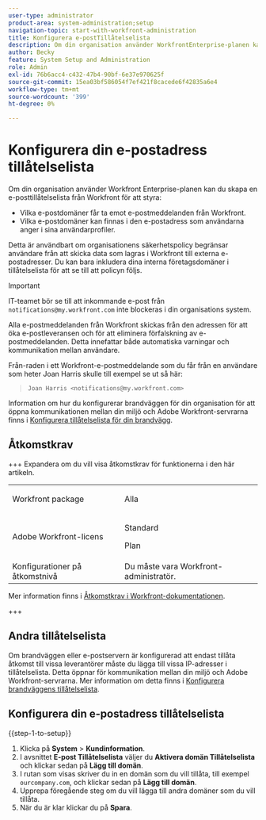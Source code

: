 ```yaml
---
user-type: administrator
product-area: system-administration;setup
navigation-topic: start-with-workfront-administration
title: Konfigurera e-postTillåtelselista
description: Om din organisation använder WorkfrontEnterprise-planen kan du skapa en Workfront-tillåtelselista för att styra vilka e-postdomäner som tillåts ta emot e-post från Workfront och vilka e-postdomäner som kan finnas i den e-postadress som användarna anger i sina användarprofiler. Detta är användbart om organisationens säkerhetspolicy begränsar användare från att skicka data som lagras i Workfront till externa e-postadresser. Du kan bara inkludera dina interna företagsdomäner i tillåtelselista för att se till att den här policyn följs.
author: Becky
feature: System Setup and Administration
role: Admin
exl-id: 76b6acc4-c432-47b4-90bf-6e37e970625f
source-git-commit: 15ea03bf586054f7ef421f8cacede6f42835a6e4
workflow-type: tm+mt
source-wordcount: '399'
ht-degree: 0%

---
```


# Konfigurera din e-postadress tillåtelselista

Om din organisation använder Workfront Enterprise-planen kan du skapa en e-posttillåtelselista från Workfront för att styra:

* Vilka e-postdomäner får ta emot e-postmeddelanden från Workfront.
* Vilka e-postdomäner kan finnas i den e-postadress som användarna anger i sina användarprofiler.

Detta är användbart om organisationens säkerhetspolicy begränsar användare från att skicka data som lagras i Workfront till externa e-postadresser. Du kan bara inkludera dina interna företagsdomäner i tillåtelselista för att se till att policyn följs.

>[!IMPORTANT]
>
>IT-teamet bör se till att inkommande e-post från `notifications@my.workfront.com` inte blockeras i din organisations system.
>
>Alla e-postmeddelanden från Workfront skickas från den adressen för att öka e-postleveransen och för att eliminera förfalskning av e-postmeddelanden. Detta innefattar både automatiska varningar och kommunikation mellan användare.
>
>Från-raden i ett Workfront-e-postmeddelande som du får från en användare som heter Joan Harris skulle till exempel se ut så här:
>>`Joan Harris <notifications@my.workfront.com>`

Information om hur du konfigurerar brandväggen för din organisation för att öppna kommunikationen mellan din miljö och Adobe Workfront-servrarna finns i [Konfigurera tillåtelselista för din brandvägg](../../administration-and-setup/get-started-wf-administration/configure-your-firewall.md).

## Åtkomstkrav

+++ Expandera om du vill visa åtkomstkrav för funktionerna i den här artikeln.

<table style="table-layout:auto"> 
 <col> 
 <col> 
 <tbody> 
  <tr> 
   <td role="rowheader">Workfront package</td> 
   <td><p>Alla</p></td> 
  </tr> 
  <tr> 
   <td role="rowheader">Adobe Workfront-licens</td> 
   <td><p>Standard</p> <p>Plan</p></td> 
  </tr> 
  <tr> 
   <td role="rowheader">Konfigurationer på åtkomstnivå</td> 
   <td>Du måste vara Workfront-administratör. </td> 
  </tr> 
 </tbody> 
</table>

Mer information finns i [Åtkomstkrav i Workfront-dokumentationen](/help/quicksilver/administration-and-setup/add-users/access-levels-and-object-permissions/access-level-requirements-in-documentation.md).

+++

## Andra tillåtelselista

Om brandväggen eller e-postservern är konfigurerad att endast tillåta åtkomst till vissa leverantörer måste du lägga till vissa IP-adresser i tillåtelselista. Detta öppnar för kommunikation mellan din miljö och Adobe Workfront-servrarna. Mer information om detta finns i [Konfigurera brandväggens tillåtelselista](../../administration-and-setup/get-started-wf-administration/configure-your-firewall.md).

## Konfigurera din e-postadress tillåtelselista

{{step-1-to-setup}}

1. Klicka på **System** > **Kundinformation**.
1. I avsnittet **E-post Tillåtelselista** väljer du **Aktivera domän Tillåtelselista** och klickar sedan på **Lägg till domän**.
1. I rutan som visas skriver du in en domän som du vill tillåta, till exempel `ourcompany.com`, och klickar sedan på **Lägg till domän**.
1. Upprepa föregående steg om du vill lägga till andra domäner som du vill tillåta.
1. När du är klar klickar du på **Spara**.
